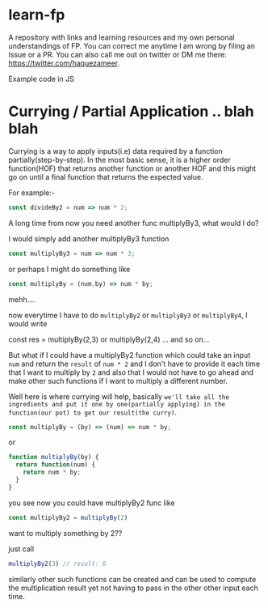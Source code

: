 # learn-fp
A repository with links and learning resources and my own personal understandings of FP. You can correct me anytime I am wrong by filing an Issue or a PR. You can also call me out on twitter or DM me there: https://twitter.com/haquezameer.

Example code in JS


# Currying / Partial Application .. blah blah

Currying is a way to apply inputs(i.e) data required by a function partially(step-by-step). In the most basic sense, it is a higher order function(HOF) that returns another function or another HOF and this might go on until a final function that returns the expected value.

For example:-

```js
const divideBy2 = num => num * 2;
```

A long time from now you need another func multiplyBy3, what would I do?

I would simply add another multiplyBy3 function

```js
const multiplyBy3 = num => num * 3;
```

or perhaps I might do something like

```js
const multiplyBy = (num,by) => num * by;
```

mehh....

now everytime I have to do `multiplyBy2` or `multiplyBy3` or `multiplyBy4`, I would write 

const res = multiplyBy(2,3) or multiplyBy(2,4) ... and so on...

But what if I could have a multiplyBy2 function which could take an input `num` and return the `result` of `num * 2` and I don't have to provide it each time that I want to multiply by `2` and also that I would not have to go ahead and make other such functions if I want to multiply a different number.

Well here is where currying will help, basically `we'll take all the ingredients and put it one by one(partially applying) in the function(our pot) to get our result(the curry)`.

```js
const multiplyBy = (by) => (num) => num * by;
```

or 

```js
function multiplyBy(by) {
  return function(num) {
    return num * by;
  }
}
```

you see now you could have multiplyBy2 func like

```js
const multiplyBy2 = multiplyBy(2)
```

want to multiply something by 2??

just call 

```js
multiplyBy2(3) // result: 6
```

similarly other such functions can be created and can be used to compute the multiplication result yet not having to pass in the other other input each time.
